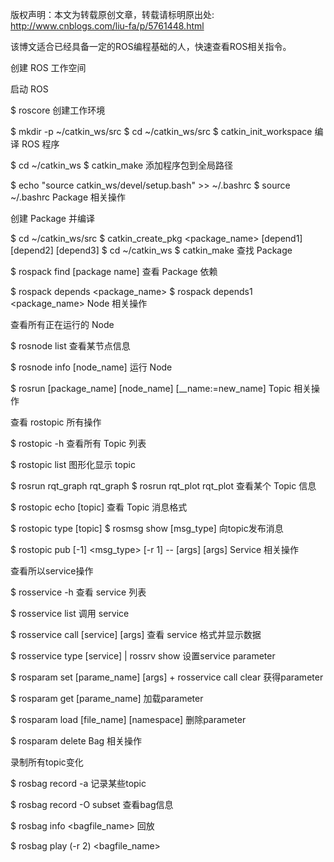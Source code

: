 版权声明：本文为转载原创文章，转载请标明原出处: http://www.cnblogs.com/liu-fa/p/5761448.html

该博文适合已经具备一定的ROS编程基础的人，快速查看ROS相关指令。

创建 ROS 工作空间

启动 ROS

$ roscore
创建工作环境

$ mkdir -p ~/catkin_ws/src
$ cd ~/catkin_ws/src
$ catkin_init_workspace
编译 ROS 程序

$ cd ~/catkin_ws
$ catkin_make
添加程序包到全局路径

$ echo "source catkin_ws/devel/setup.bash" >> ~/.bashrc
$ source ~/.bashrc
Package 相关操作

创建 Package 并编译

$ cd ~/catkin_ws/src
$ catkin_create_pkg <package_name> [depend1] [depend2] [depend3]
$ cd ~/catkin_ws
$ catkin_make
查找 Package

$ rospack find [package name]
查看 Package 依赖

$ rospack depends <package_name>
$ rospack depends1 <package_name>
Node 相关操作

查看所有正在运行的 Node

$ rosnode list
查看某节点信息

$ rosnode info [node_name]
运行 Node

$ rosrun [package_name] [node_name] [__name:=new_name]
Topic 相关操作

查看 rostopic 所有操作

$ rostopic -h
查看所有 Topic 列表

$ rostopic list
图形化显示 topic

$ rosrun rqt_graph rqt_graph
$ rosrun rqt_plot rqt_plot
查看某个 Topic 信息

$ rostopic echo [topic]
查看 Topic 消息格式

$ rostopic type [topic]
$ rosmsg show [msg_type]
向topic发布消息

$ rostopic pub [-1] <topic> <msg_type> [-r 1] -- [args] [args]
Service 相关操作

查看所以service操作

$ rosservice -h
查看 service 列表

$ rosservice list
调用 service

$ rosservice call [service] [args]
查看 service 格式并显示数据

$ rosservice type [service] | rossrv show
设置service parameter

$ rosparam set [parame_name] [args] + rosservice call clear
获得parameter

$ rosparam get [parame_name]
加载parameter

$ rosparam load [file_name] [namespace]
删除parameter

$ rosparam delete
Bag 相关操作

录制所有topic变化

$ rosbag record -a
记录某些topic

$ rosbag record -O subset <topic1> <topic2>
查看bag信息

$ rosbag info <bagfile_name>
回放

$ rosbag play (-r 2) <bagfile_name>
